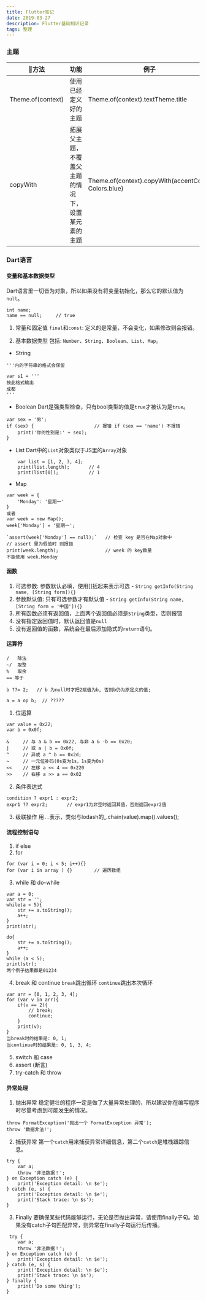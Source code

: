 ```yaml
---
title: Flutter笔记
date: 2019-03-27
description: Flutter基础知识记录
tags: 整理
---
```


### 主题
方法 | 功能 | 例子
-|-|-
Theme.of(context) | 使用已经定义好的主题 | Theme.of(context).textTheme.title
copyWith | 拓展父主题，不覆盖父主题的情况下，设置某元素的主题 | Theme.of(context).copyWith(accentColor: Colors.blue)

### Dart语言

#### 变量和基本数据类型

Dart语言里一切皆为对象，所以如果没有将变量初始化，那么它的默认值为`null`。
```
int name;
name == null;     // true
```

1. 常量和固定值
`final`和`const`: 定义的是常量，不会变化，如果修改则会报错。

2. 基本数据类型
包括: `Number`、`String`、`Boolean`、`List`、`Map`。

+ String
```
'''内的字符串的格式会保留

var s1 = '''
按此格式输出
成都
'''
```

+ Boolean
Dart是强类型检查，只有bool类型的值是`true`才被认为是`true`。
```
var sex = '男';
if (sex) {                      // 报错 if (sex == 'name') 不报错
    print('你的性别是:' + sex);
}
```

+ List
Dart中的`List`对象类似于JS里的`Array`对象
```
    var list = [1, 2, 3, 4];
    print(list.length);       // 4
    print(list[0]);           // 1
```

+ Map
```
var week = {
    'Monday': '星期一'
}
或者
var week = new Map();
week['Monday'] = '星期一';

`assert(week['Monday'] == null);`   // 检查 key 是否在Map对象中
// assert 里为假值时 则报错
print(week.length);                 // week 的 key数量
不能使用 week.Monday
```

#### 函数

1. 可选参数: 参数默认必填，使用[]括起来表示可选 - `String getInfo(String name, [String form]){}`
2. 参数默认值: 只有可选参数才有默认值 - `String getInfo(String name, [String form = '中国']){}`
3. 所有函数必须有返回值，上面两个返回值必须是`String`类型，否则报错
4. 没有指定返回值时，默认返回值是`null`
5. 没有返回值的函数，系统会在最后添加隐式的`return`语句。


#### 运算符

```
/   除法
~/  取整
%   取余
== 等于

b ??= 2;   // b 为null时才把2赋值为b, 否则b仍为原定义的值;

a = a op b;  // ?????

```
1. 位运算
```
var value = 0x22;
var b = 0x0f;

&     // 与 a & b == 0x22, 与非 a & -b == 0x20;
|     // 或 a | b = 0x0f;
^     // 异或 a ^ b == 0x2d;
~     // 一元位补码(0s变为1s，1s变为0s)
<<    // 左移 a << 4 == 0x220
>>    // 右移 a >> a == 0x02
```

2. 条件表达式
```
condition ? expr1 : expr2;
expr1 ?? expr2;       // expr1为非空时返回其值，否则返回expr2值
```

3. 级联操作
用`..`表示，类似与lodash的_.chain(value).map().values();

#### 流程控制语句

1. if else
2. for
```
for (var i = 0; i < 5; i++){}
for (var i in array ) {}        // 遍历数组
```

3. while 和 do-while
```
var a = 0;
var str = '';
while(a < 5){
    str += a.toString();
    a++;
}
print(str);

do{
    str += a.toString();
    a++;
}
while (a < 5);
print(str);
两个例子结果都是01234
```

4. break 和 continue
`break`跳出循环
`continue`跳出本次循环
```
var arr = [0, 1, 2, 3, 4];
for (var v in arr){
    if(v == 2){
        // break;
        continue;
    }
    print(v);
}
当break时的结果是: 0, 1;
当continue时的结果是: 0, 1, 3, 4;
```
5. switch 和 case
6. assert (断言)
7. try-catch 和 throw

#### 异常处理

1. 抛出异常
稳定健壮的程序一定是做了大量异常处理的，所以建议你在编写程序时尽量考虑到可能发生的情况。
```
throw FormatException('抛出一个 FormatException 异常');
throw '数据非法!';
```

2. 捕获异常
第一个`catch`用来捕获异常详细信息，第二个`catch`是堆栈跟踪信息。
```
try {
    var a;
    throw '非法数据！';
} on Exception catch (e) {
    print('Exception detail: \n $e');
} catch (e, s) {
    print('Exception detail: \n $e');
    print('Stack trace: \n $s');
}
```

3. Finally
要确保某些代码能够运行，无论是否抛出异常，请使用finally子句。如果没有catch子句匹配异常，则异常在finally子句运行后传播。
```
 try {
    var a;
    throw '非法数据！';
} on Exception catch (e) {
    print('Exception detail: \n $e');
} catch (e, s) {
    print('Exception detail: \n $e');
    print('Stack trace: \n $s');
} finally {
    print('Do some thing');
}
```
